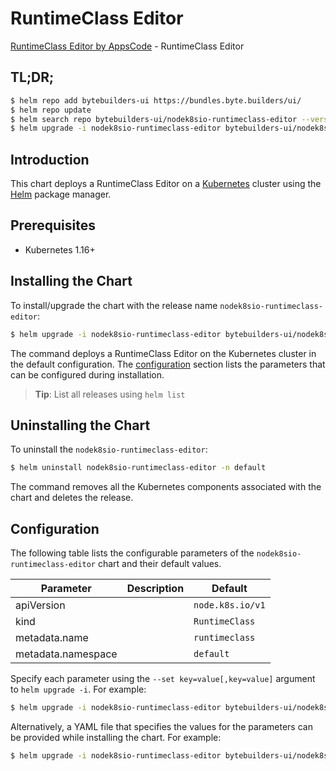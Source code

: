 # RuntimeClass Editor

[RuntimeClass Editor by AppsCode](https://byte.builders) - RuntimeClass Editor

## TL;DR;

```bash
$ helm repo add bytebuilders-ui https://bundles.byte.builders/ui/
$ helm repo update
$ helm search repo bytebuilders-ui/nodek8sio-runtimeclass-editor --version=v0.4.7
$ helm upgrade -i nodek8sio-runtimeclass-editor bytebuilders-ui/nodek8sio-runtimeclass-editor -n default --create-namespace --version=v0.4.7
```

## Introduction

This chart deploys a RuntimeClass Editor on a [Kubernetes](http://kubernetes.io) cluster using the [Helm](https://helm.sh) package manager.

## Prerequisites

- Kubernetes 1.16+

## Installing the Chart

To install/upgrade the chart with the release name `nodek8sio-runtimeclass-editor`:

```bash
$ helm upgrade -i nodek8sio-runtimeclass-editor bytebuilders-ui/nodek8sio-runtimeclass-editor -n default --create-namespace --version=v0.4.7
```

The command deploys a RuntimeClass Editor on the Kubernetes cluster in the default configuration. The [configuration](#configuration) section lists the parameters that can be configured during installation.

> **Tip**: List all releases using `helm list`

## Uninstalling the Chart

To uninstall the `nodek8sio-runtimeclass-editor`:

```bash
$ helm uninstall nodek8sio-runtimeclass-editor -n default
```

The command removes all the Kubernetes components associated with the chart and deletes the release.

## Configuration

The following table lists the configurable parameters of the `nodek8sio-runtimeclass-editor` chart and their default values.

|     Parameter      | Description |           Default           |
|--------------------|-------------|-----------------------------|
| apiVersion         |             | <code>node.k8s.io/v1</code> |
| kind               |             | <code>RuntimeClass</code>   |
| metadata.name      |             | <code>runtimeclass</code>   |
| metadata.namespace |             | <code>default</code>        |


Specify each parameter using the `--set key=value[,key=value]` argument to `helm upgrade -i`. For example:

```bash
$ helm upgrade -i nodek8sio-runtimeclass-editor bytebuilders-ui/nodek8sio-runtimeclass-editor -n default --create-namespace --version=v0.4.7 --set apiVersion=node.k8s.io/v1
```

Alternatively, a YAML file that specifies the values for the parameters can be provided while
installing the chart. For example:

```bash
$ helm upgrade -i nodek8sio-runtimeclass-editor bytebuilders-ui/nodek8sio-runtimeclass-editor -n default --create-namespace --version=v0.4.7 --values values.yaml
```
